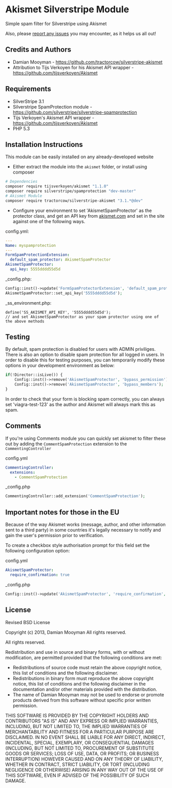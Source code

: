 # Akismet Silverstripe Module

Simple spam filter for Silverstripe using Akismet

Also, please [report any issues](https://github.com/tractorcow/silverstripe-akismet/issues)
you may encounter, as it helps us all out!

## Credits and Authors

 * Damian Mooyman - <https://github.com/tractorcow/silverstripe-akismet>
 * Attribution to Tijs Verkoyen for his Akismet API wrapper - <https://github.com/tijsverkoyen/Akismet>

## Requirements

 * SilverStripe 3.1
 * Silverstripe SpamProtection module - <https://github.com/silverstripe/silverstripe-spamprotection>
 * Tijs Verkoyen's Akismet API wrapper - <https://github.com/tijsverkoyen/Akismet>
 * PHP 5.3

## Installation Instructions

This module can be easily installed on any already-developed website

 * Either extract the module into the `akismet` folder, or install using composer

```bash
# Dependencies
composer require tijsverkoyen/akismet "1.1.0"
composer require silverstripe/spamprotection "dev-master"
# Akismet Module
composer require tractorcow/silverstripe-akismet "3.1.*@dev"
```

 * Configure your environment to set 'AkismetSpamProtector' as the protector class, and get an API key from
[akismet.com](http://akismet.com/) and set in the site against one of the following ways.

config.yml:

```yml
---
Name: myspamprotection
---
FormSpamProtectionExtension:
  default_spam_protector: AkismetSpamProtector
AkismetSpamProtector:
  api_key: 5555dddd55d5d
```

_config.php:

```php
Config::inst()->update('FormSpamProtectorExtension', 'default_spam_protector', 'AkismetSpamProtector');
AkismetSpamProtector::set_api_key('5555dddd55d5d');
```

_ss_environment.php:

```
define('SS_AKISMET_API_KEY', '5555dddd55d5d');
// and set AkismetSpamProtector as your spam protector using one of the above methods
```

## Testing

By default, spam protection is disabled for users with ADMIN priviliges. There is also an option to disable
spam protection for all logged in users. In order to disable this for testing purposes, you can temporarily
modify these options in your development environment as below:

```php
if(!Director::isLive()) {
	Config::inst()->remove('AkismetSpamProtector', 'bypass_permission');
	Config::inst()->remove('AkismetSpamProtector', 'bypass_members');
}
```

In order to check that your form is blocking spam correctly, you can always set 'viagra-test-123' as 
the author and Akismet will always mark this as spam.

## Comments

If you're using Comments module you can quickly set akismet to filter these out by adding the `CommentSpamProtection`
extension to the `CommentingController`

config.yml

```yml
CommentingController:
  extensions:
    - CommentSpamProtection
```

_config.php

```php
CommentingController::add_extension('CommentSpamProtection');
```

## Important notes for those in the EU

Because of the way Akismet works (message, author, and other information sent to a third party) in some countries
it's legally necessary to notify and gain the user's permission prior to verification.

To create a checkbox style authorisation prompt for this field set the following configuration option:

config.yml

```yml
AkismetSpamProtector:
  require_confirmation: true
```

_config.php

```php
Config::inst()->update('AkismetSpamProtector', 'require_confirmation', true);
```

## License

Revised BSD License

Copyright (c) 2013, Damian Mooyman
All rights reserved.

All rights reserved.

Redistribution and use in source and binary forms, with or without
modification, are permitted provided that the following conditions are met:

 * Redistributions of source code must retain the above copyright
   notice, this list of conditions and the following disclaimer.
 * Redistributions in binary form must reproduce the above copyright
   notice, this list of conditions and the following disclaimer in the
   documentation and/or other materials provided with the distribution.
 * The name of Damian Mooyman may not be used to endorse or promote products
   derived from this software without specific prior written permission.

THIS SOFTWARE IS PROVIDED BY THE COPYRIGHT HOLDERS AND CONTRIBUTORS "AS IS" AND
ANY EXPRESS OR IMPLIED WARRANTIES, INCLUDING, BUT NOT LIMITED TO, THE IMPLIED
WARRANTIES OF MERCHANTABILITY AND FITNESS FOR A PARTICULAR PURPOSE ARE
DISCLAIMED. IN NO EVENT SHALL <COPYRIGHT HOLDER> BE LIABLE FOR ANY
DIRECT, INDIRECT, INCIDENTAL, SPECIAL, EXEMPLARY, OR CONSEQUENTIAL DAMAGES
(INCLUDING, BUT NOT LIMITED TO, PROCUREMENT OF SUBSTITUTE GOODS OR SERVICES;
LOSS OF USE, DATA, OR PROFITS; OR BUSINESS INTERRUPTION) HOWEVER CAUSED AND
ON ANY THEORY OF LIABILITY, WHETHER IN CONTRACT, STRICT LIABILITY, OR TORT
(INCLUDING NEGLIGENCE OR OTHERWISE) ARISING IN ANY WAY OUT OF THE USE OF THIS
SOFTWARE, EVEN IF ADVISED OF THE POSSIBILITY OF SUCH DAMAGE.
